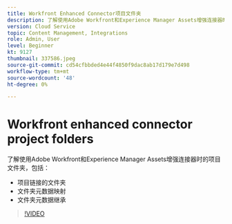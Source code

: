 ```yaml
---
title: Workfront Enhanced Connector项目文件夹
description: 了解使用Adobe Workfront和Experience Manager Assets增强连接器时的项目文件夹。
version: Cloud Service
topic: Content Management, Integrations
role: Admin, User
level: Beginner
kt: 9127
thumbnail: 337586.jpeg
source-git-commit: cd54cfbbded4e44f4850f9dac8ab17d179e7d498
workflow-type: tm+mt
source-wordcount: '48'
ht-degree: 0%

---
```



# Workfront enhanced connector project folders

了解使用Adobe Workfront和Experience Manager Assets增强连接器时的项目文件夹，包括：

+ 项目链接的文件夹
+ 文件夹元数据映射
+ 文件夹元数据继承

>[!VIDEO](https://video.tv.adobe.com/v/337586/?quality=12&learn=on)
